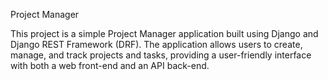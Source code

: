 Project Manager

This project is a simple  Project Manager application built using Django and Django REST Framework (DRF).
The application allows users to create, manage, and track projects and tasks, providing a user-friendly interface with
both a web front-end and an API back-end.
